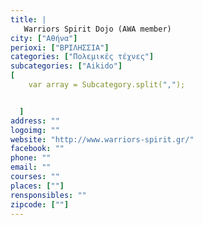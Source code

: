 ```yaml
---
title: |
   Warriors Spirit Dojo (AWA member)
city: ["Αθήνα"]
perioxi: ["ΒΡΙΛΗΣΣΙΑ"]
categories: ["Πολεμικές τέχνες"]
subcategories: ["Aikido"]
[  
	var array = Subcategory.split(",");


  ]
address: ""
logoimg: ""
website: "http://www.warriors-spirit.gr/"
facebook: ""
phone: ""
email: ""
courses: ""
places: [""]
rensponsibles: ""
zipcode: [""]
---
```




